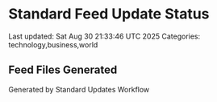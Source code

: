 # Standard Feed Update Status
Last updated: Sat Aug 30 21:33:46 UTC 2025
Categories: technology,business,world

## Feed Files Generated

Generated by Standard Updates Workflow
